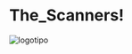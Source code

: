 
# The_Scanners!
![logotipo](https://user-images.githubusercontent.com/101908636/218561299-70cbc7ec-c969-4137-be2f-89c20662f66d.PNG)

